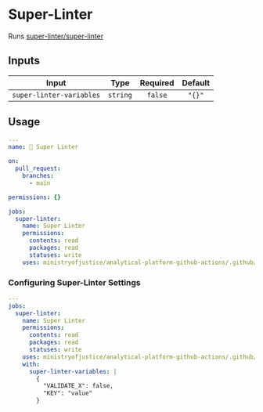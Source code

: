 # Super-Linter

Runs [super-linter/super-linter](https://github.com/super-linter/super-linter)

## Inputs

|          Input           |   Type   | Required | Default |
| :----------------------: | :------: | :------: | :-----: |
| `super-linter-variables` | `string` | `false`  | `"{}"`  |

## Usage

```yaml
---
name: 🦝 Super Linter

on:
  pull_request:
    branches:
      - main

permissions: {}

jobs:
  super-linter:
    name: Super Linter
    permissions:
      contents: read
      packages: read
      statuses: write
    uses: ministryofjustice/analytical-platform-github-actions/.github/workflows/reusable-super-linter.yml@<commit SHA> # <version>
```

### Configuring Super-Linter Settings

```yaml
---
jobs:
  super-linter:
    name: Super Linter
    permissions:
      contents: read
      packages: read
      statuses: write
    uses: ministryofjustice/analytical-platform-github-actions/.github/workflows/reusable-super-linter.yml@<commit SHA> # <version>
    with:
      super-linter-variables: |
        {
          "VALIDATE_X": false,
          "KEY": "value"
        }
```
